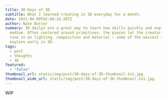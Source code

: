 ```yaml
---
title: 30 Days of 3D
subtitle: What I learned creating in 3D everyday for a month.
date: 2021-04-09T02:40:14.207Z
author: Nate Butler
summary: 3D dailys are a great way to learn new skills quickly and explore a new
  medium. Often centered around primitives, the pieces let the creator really
  tune in on lighting, composition and material – some of the easiest skills to
  explore early in 3D.
tags:
  - post
  - thoughts
  - 3D
featured:
  - "false"
thumbnail_url: static/img/post/30-days-of-3D-thumbnail-1x1.jpg
thumbnail_wide_url: static/img/post/30-days-of-3D-thumbnail-2x1.jpg
---
```

WIP